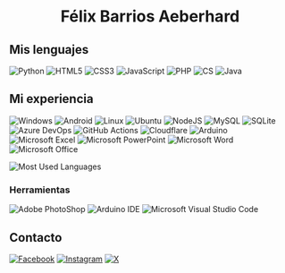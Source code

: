 <h1 align="center">Félix Barrios Aeberhard</h1>

<!--
**FelixBA151/FelixBA151** is a ✨ _special_ ✨ repository because its `README.md` (this file) appears on your GitHub profile.

Here are some ideas to get you started:

- 🔭 I’m currently working on ...
- 🌱 I’m currently learning ...
- 👯 I’m looking to collaborate on ...
- 🤔 I’m looking for help with ...
- 💬 Ask me about ...
- 📫 How to reach me: ...
- 😄 Pronouns: ...
- ⚡ Fun fact: ...
-->
## Mis lenguajes
![Python](https://img.shields.io/badge/Python-3776AB?style=for-the-badge&logo=python&logoColor=white) ![HTML5](https://img.shields.io/badge/HTML5-E34F26?style=for-the-badge&logo=html5&logoColor=white) ![CSS3](https://img.shields.io/badge/CSS3-1572B6?style=for-the-badge&logo=css3&logoColor=white) ![JavaScript](https://img.shields.io/badge/JavaScript-F7DF1E?style=for-the-badge&logo=javascript&logoColor=black) ![PHP](https://img.shields.io/badge/PHP-777BB4?style=for-the-badge&logo=php&logoColor=white) ![CS](https://img.shields.io/badge/C%23-280068?style=for-the-badge&logo=data:image/png;base64,iVBORw0KGgoAAAANSUhEUgAAACAAAAAgCAYAAABzenr0AAAABHNCSVQICAgIfAhkiAAAAqRJREFUWIXFl8uLjlEcxz/Pa4zkOrlMcgmRuxIjljY2FhQLxUZZKOVaLFAo5ZaZLMhiIo0/gFJKVnYWbjOMhYWUsFAMZoa5fCyed3jndc77PPMafHfP6fec7/f8zvmd8/1BFVDnq9fVDvWz2qIuqGauoRLPVpvV7/6OHvWqOvdvEE9XL6ndAeJyfFOvqDOHg7hebVQ7cxCXo0u9qE6rhniSekb9UgVxOb6q59QpeYgnqifVT8NAXI4O9ZRaV8qZFInHAXuAg0BdQFsp%20oBnQBvwHugHJgGLgRXAyIz/PwKNQFOSJB2oDeq7HCt4pe5X6ytksE7dpb7MMd97tQH1SUZgj3pcHZWxslIhteoJtTdj7laKBDF8UdfnJQ4I2Wjl0u2vJKBP3VAteYmIrWp/TEFNhX8vJ0lyOzLpUmA7sAwokB7KliRJHpfFFYARwGdgfExhKANdBg6bmqhni9kJZaxRLRTjNqttFdKvakzAzYjYI1kTqjfUh%20oH9bD6wvQiGpKAQwHycaYvXx50qwfUheoOdY36PBRYiOz/m8DYamBsJL4cBaAGWFT8Xk7kDMQOYWh8RE5ygHbgPtBNenNOAEbHlIYwJzD2AOjMKWAeMB/YCUwFDjDEKrgXiT2WY/8HDuEt9bWpW/oYC44J6FFnBQQk6mnDV2yfesFfZbjFPyhD1eZYftUlRSF31Ltqk7oyEFdQt1WTgYEVbcq35XGYvgehi%20ungJDBHMCfPkbrrOyq%20lEfVQiwKPCoWjsE4oK6z2wT2z5gSN5mBGpqMnarkysQj1G3m%200xNDUka0st2V7Ses2yZL3AU6CVwZZsIbCKyIVTgsGWrGwF/9yUxlI53Lb8vHlseUBIvWmN/9vGJCBkhv%20jNQsIyWpOr/k3mtOAkGFrz38AXtXjVtEY2xgAAAAASUVORK5CYII=&logoColor=white) ![Java](https://img.shields.io/badge/Java-ED8B00?style=for-the-badge&logo=openjdk&logoColor=white)

## Mi experiencia
![Windows](https://img.shields.io/badge/Windows-0078D6?style=for-the-badge&logo=windows&logoColor=white) ![Android](https://img.shields.io/badge/Android-3DDC84?style=for-the-badge&logo=android&logoColor=white) ![Linux](https://img.shields.io/badge/Linux-FCC624?style=for-the-badge&logo=linux&logoColor=black) ![Ubuntu](https://img.shields.io/badge/Ubuntu-E95420?style=for-the-badge&logo=ubuntu&logoColor=white) ![NodeJS](https://img.shields.io/badge/Node.js-43853D?style=for-the-badge&logo=node.js&logoColor=white) ![MySQL](https://img.shields.io/badge/MySQL-00000F?style=for-the-badge&logo=mysql&logoColor=white) ![SQLite](https://img.shields.io/badge/SQLite-07405E?style=for-the-badge&logo=sqlite&logoColor=white) ![Azure DevOps](https://img.shields.io/badge/Azure_DevOps-0078D7?style=for-the-badge&logo=azure-devops&logoColor=white) ![GitHub Actions](https://img.shields.io/badge/GitHub_Actions-2088FF?style=for-the-badge&logo=github-actions&logoColor=white) ![Cloudflare](https://img.shields.io/badge/Cloudflare-F38020?style=for-the-badge&logo=Cloudflare&logoColor=white) ![Arduino](https://img.shields.io/badge/Arduino-00979D?style=for-the-badge&logo=Arduino&logoColor=white) ![Microsoft Excel](https://img.shields.io/badge/Microsoft_Excel-217346?style=for-the-badge&logo=microsoft-excel&logoColor=white) ![Microsoft PowerPoint](https://img.shields.io/badge/Microsoft_PowerPoint-B7472A?style=for-the-badge&logo=microsoft-powerpoint&logoColor=white) ![Microsoft Word](https://img.shields.io/badge/Microsoft_Word-2B579A?style=for-the-badge&logo=microsoft-word&logoColor=white) ![Microsoft Office](https://img.shields.io/badge/Microsoft_Office-D83B01?style=for-the-badge&logo=microsoft-office&logoColor=white)

![Most Used Languages](https://github-readme-stats.vercel.app/api/top-langs/?username=felixba151&theme=blue-green)

### Herramientas
![Adobe PhotoShop](https://img.shields.io/badge/Adobe%20Photoshop-31A8FF?style=for-the-badge&logo=Adobe%20Photoshop&logoColor=black) ![Arduino IDE](https://img.shields.io/badge/Arduino_IDE-00979D?style=for-the-badge&logo=arduino&logoColor=white) ![Microsoft Visual Studio Code](https://img.shields.io/badge/Visual_Studio_Code-0078D4?style=for-the-badge&logo=visual%20studio%20code&logoColor=white)

## Contacto
[![Facebook](https://img.shields.io/badge/Facebook-1877F2?style=for-the-badge&logo=facebook&logoColor=white)](https://facebook.com/profile.php?id=100083030864081) [![Instagram](https://img.shields.io/badge/Instagram-E4405F?style=for-the-badge&logo=instagram&logoColor=white)](https://instagram.com/felixbadev) [![X](https://img.shields.io/badge/Twitter-1DA1F2?style=for-the-badge&logo=twitter&logoColor=white)](https://twitter.com/felixba151)
